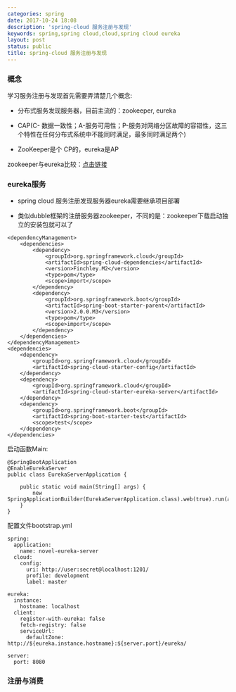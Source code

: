 ```yaml
---
categories: spring
date: 2017-10-24 18:08
description: 'spring-cloud 服务注册与发现'
keywords: spring,spring cloud,cloud,spring cloud eureka
layout: post
status: public
title: spring-cloud 服务注册与发现
---
```


### 概念

学习服务注册与发现首先需要弄清楚几个概念:

- 分布式服务发现服务器，目前主流的：zookeeper, eureka

- CAP(C- 数据一致性；A-服务可用性；P-服务对网络分区故障的容错性，这三个特性在任何分布式系统中不能同时满足，最多同时满足两个)

- ZooKeeper是个 CP的，eureka是AP

zookeeper与eureka比较：[点击链接](http://blog.csdn.net/jenny8080/article/details/52448403)

### eureka服务

- spring cloud 服务注册发现服务器eureka需要继承项目部署

- 类似dubble框架的注册服务器zookeeper，不同的是：zookeeper下载启动独立的安装包就可以了

```
<dependencyManagement>
    <dependencies>
        <dependency>
            <groupId>org.springframework.cloud</groupId>
            <artifactId>spring-cloud-dependencies</artifactId>
            <version>Finchley.M2</version>
            <type>pom</type>
            <scope>import</scope>
        </dependency>
        <dependency>
            <groupId>org.springframework.boot</groupId>
            <artifactId>spring-boot-starter-parent</artifactId>
            <version>2.0.0.M3</version>
            <type>pom</type>
            <scope>import</scope>
        </dependency>
    </dependencies>
</dependencyManagement>
<dependencies>
    <dependency>
        <groupId>org.springframework.cloud</groupId>
        <artifactId>spring-cloud-starter-config</artifactId>
    </dependency>
    <dependency>
        <groupId>org.springframework.cloud</groupId>
        <artifactId>spring-cloud-starter-eureka-server</artifactId>
    </dependency>
    <dependency>
        <groupId>org.springframework.boot</groupId>
        <artifactId>spring-boot-starter-test</artifactId>
        <scope>test</scope>
    </dependency>
</dependencies>
```

启动函数Main:

```
@SpringBootApplication
@EnableEurekaServer
public class EurekaServerApplication {

    public static void main(String[] args) {
        new SpringApplicationBuilder(EurekaServerApplication.class).web(true).run(args);
    }
}

```

配置文件bootstrap.yml

```
spring:
  application:
    name: novel-eureka-server
  cloud:
    config:
      uri: http://user:secret@localhost:1201/
      profile: development
      label: master
      
eureka:
  instance:
    hostname: localhost
  client:
    register-with-eureka: false
    fetch-registry: false
    serviceUrl:
      defaultZone: http://${eureka.instance.hostname}:${server.port}/eureka/

server:
  port: 8080

```


### 注册与消费

